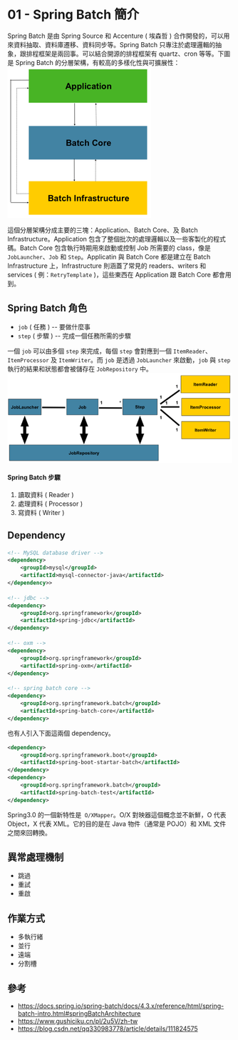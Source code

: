 # 01 - Spring Batch 簡介
Spring Batch 是由 Spring Source 和 Accenture ( 埃森哲 ) 合作開發的，可以用來資料抽取、資料庫遷移、資料同步等。Spring Batch 只專注於處理邏輯的抽象，跟排程框架是兩回事。可以結合開源的排程框架有 quartz、cron 等等。下圖是 Spring Batch 的分層架構，有較高的多樣化性與可擴展性：<br/>
![](/images/1-1.png)

這個分層架構分成主要的三塊：Application、Batch Core、及 Batch Infrastructure。Application 包含了整個批次的處理邏輯以及一些客製化的程式碼。Batch Core 包含執行時期用來啟動或控制 Job 所需要的 class，像是 `JobLauncher`、`Job` 和 `Step`。Applicatin 與 Batch Core 都是建立在 Batch Infrastructure 上，Infrastructure 則涵蓋了常見的 readers、writers 和 services ( 例：`RetryTemplate` )，這些東西在 Application 跟 Batch Core 都會用到。

## Spring Batch 角色
* `job` ( 任務 ) -- 要做什麼事
* `step` ( 步驟 ) -- 完成一個任務所需的步驟

一個 `job` 可以由多個 `step` 來完成，每個 `step` 會對應到一個 `ItemReader`、`ItemProcessor` 及 `ItemWriter`。而 `job` 是透過 `JobLauncher` 來啟動，`job` 與 `step` 執行的結果和狀態都會被儲存在 `JobRepository` 中。<br/>
![](/images/1-2.png)

#### Spring Batch 步驟
1. 讀取資料 ( Reader )
2. 處理資料 ( Processor )
3. 寫資料 ( Writer )

## Dependency 
```xml
<!-- MySQL database driver -->
<dependency>
    <groupId>mysql</groupId>
    <artifactId>mysql-connector-java</artifactId>
</dependency>>

<!-- jdbc -->
<dependency>
    <groupId>org.springframework</groupId>
    <artifactId>spring-jdbc</artifactId>
</dependency>

<!-- oxm -->
<dependency>
    <groupId>org.springframework</groupId>
    <artifactId>spring-oxm</artifactId>
</dependency>

<!-- spring batch core -->
<dependency>
    <groupId>org.springframework.batch</groupId>
    <artifactId>spring-batch-core</artifactId>
</dependency>
```

也有人引入下面這兩個 dependency。
```xml
<dependency>
    <groupId>org.springframework.boot</groupId>
    <artifactId>spring-boot-startar-batch</artifactId>
</dependency>
<dependency>
    <groupId>org.springframework.batch</groupId>
    <artifactId>spring-batch-test</artifactId>
</dependency>
```

Spring3.0 的一個新特性是` O/XMapper`。O/X 對映器這個概念並不新鮮，O 代表 Object，X 代表 XML。它的目的是在 Java 物件（通常是 POJO）和 XML 文件之間來回轉換。

## 異常處理機制
* 跳過
* 重試
* 重啟

## 作業方式
* 多執行緒
* 並行
* 遠端
* 分割槽

## 參考
* https://docs.spring.io/spring-batch/docs/4.3.x/reference/html/spring-batch-intro.html#springBatchArchitecture
* https://www.gushiciku.cn/pl/2u5V/zh-tw
* https://blog.csdn.net/qq330983778/article/details/111824575
